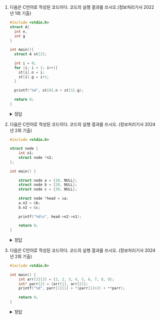 1. 다음은 C언어로 작성된 코드이다. 코드의 실행 결과를 쓰시오.(정보처리기사 2022년 1회 기출)
    
    ```c
    #include <stdio.h> 
    struct A{
      int n, 
      int g
    } 
     
    int main(){
      struct A st[2];
      
      int i = 0;
      for (i; i < 2; i++){
      	st[i].n = i;
        st[i].g = i+1;
      }
      
      printf("%d", st[0].n + st[1].g);
      
      return 0;
    }
    ```
    
    <details>
      <summary>정답</summary>
      2
    </details>
        
2. 다음은 C언어로 작성된 코드이다. 코드의 실행 결과를 쓰시오. (정보처리기사 2024년 2회 기출)
    
    ```c
    #include <stdio.h>
     
    struct node {
        int n1;
        struct node *n2;
    };
     
    int main() {
     
        struct node a = {10, NULL};
        struct node b = {20, NULL};
        struct node c = {30, NULL};
     
        struct node *head = &a;
        a.n2 = &b;
        b.n2 = &c;
     
        printf("%d\n", head->n2->n1);
     
        return 0;
    }
    ```
    
    <details>
      <summary>정답</summary>
      20
    </details>
        
3. 다음은 C언어로 작성된 코드이다. 코드의 실행 결과를 쓰시오. (정보처리기사 2024년 2회 기출)
    
    ```c
    #include <stdio.h>
     
    int main() {
        int arr[3][3] = {1, 2, 3, 4, 5, 6, 7, 8, 9};
        int* parr[2] = {arr[1], arr[2]};
        printf("%d", parr[1][1] + *(parr[1]+2) + **parr);
        
        return 0;
    }
    ```
    
    <details>
      <summary>정답</summary>
      21
    </details>
